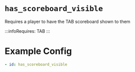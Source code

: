 # `has_scoreboard_visible`

Requires a player to have the TAB scoreboard shown to them

:::infoRequires:
TAB
:::
# Example Config
```yaml
- id: has_scoreboard_visible
```

